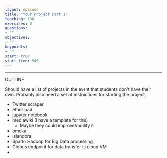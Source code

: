 ```yaml
---
layout: episode
title: "Your Project Part I"
teaching: 180
exercises: 0
questions:
- ""
objectives:
- ""
keypoints:
- ""
start: true
start_time: 540
---
```


---
OUTLINE

Should have a list of projects in the event that students don't have their own. Probably also need a set of instructions for starting the project.

* Twitter scraper
* ether pad
* jupyter notebook
* mediawiki (I have a template for this) 
  * Maybe they could improve/modify it
* omeka
* islandora
* Spark+Hadoop for Big Data processing
* Globus endpoint for data transfer to cloud VM
* 